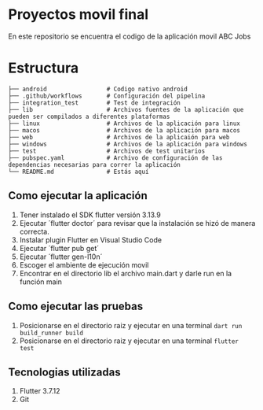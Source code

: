# Proyectos movil final

En este repositorio se encuentra el codigo de la aplicación movil ABC Jobs

# Estructura
````
├── android                 # Codigo nativo android
├── .github/workflows       # Configuración del pipelina
├── integration_test        # Test de integración
├── lib                     # Archivos fuentes de la aplicación que pueden ser compilados a diferentes plataformas 
├── linux                   # Archivos de la aplicación para linux
├── macos                   # Archivos de la aplicación para macos
├── web                     # Archivos de la aplicaión para web
├── windows                 # Archivos de la aplicación para windows
├── test                    # Archivos de test unitarios
├── pubspec.yaml            # Archivo de configuración de las dependencias necesarias para correr la aplicación
└── README.md               # Estás aquí
````


## Como ejecutar la aplicación 
1. Tener instalado el SDK flutter versión 3.13.9
2. Ejecutar ´flutter doctor´ para revisar que la instalación se hizó de manera correcta.
3. Instalar plugin Flutter en Visual Studio Code
4. Ejecutar ´flutter pub get´
5. Ejecutar ´flutter gen-l10n´
6. Escoger el ambiente de ejecución movil
7. Encontrar en el directorio lib el archivo main.dart y darle run en la función main



## Como ejecutar las pruebas
1. Posicionarse en el directorio raiz y ejecutar en una terminal `dart run build_runner build`
2. Posicionarse en el directorio raiz y ejecutar en una terminal `flutter test`


## Tecnologias utilizadas
1. Flutter 3.7.12
3. Git
